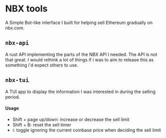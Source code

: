 # NBX tools

A Simple Bot-like interface I built for helping sell Ethereum gradually on nbx.com.

## `nbx-api`

A rust API implementing the parts of the NBX API I needed. The API is not that great. I would rethink a lot of things if i was to aim to release this as something i'd expect others to use.

## `nbx-tui`

A TUI app to display the information I was interested in during the selling period.

#### Usage

- Shift + page up/down: increase or decrease the sell limit
- Shift + B: reset the sell timer
- i: toggle ignoring the current coinbase price when deciding the sell limit
